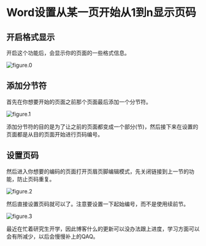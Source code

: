 # Word设置从某一页开始从1到n显示页码
## 开启格式显示
开启这个功能后，会显示你的页面的一些格式信息。

![figure.0](https://gitee.com/zyp521/upload_image/raw/master/ZGtKtQ.png)

## 添加分节符
首先在你想要开始的页面之前那个页面最后添加一个分节符。  

![figure.1](https://gitee.com/zyp521/upload_image/raw/master/4649hZ.png)

添加分节符的目的是为了让之前的页面都变成一个部分(节)，然后接下来在设置的页面都是从目的页面开始进行页码编号。

## 设置页码
然后进入你想要的编码的页面打开页眉页脚编辑模式，先关闭链接到上一节的功能，防止页码重复。

![figure.2](https://gitee.com/zyp521/upload_image/raw/master/PBRgbI.png)

然后直接设置页码就可以了。注意要设置一下起始编号，而不是使用续前节。

![figure.3](https://gitee.com/zyp521/upload_image/raw/master/RLTb90.png)

最近在忙着研究生开学，因此博客什么的更新可以没办法跟上进度，学习方面可以会有所减少，以后会慢慢补上的QAQ。